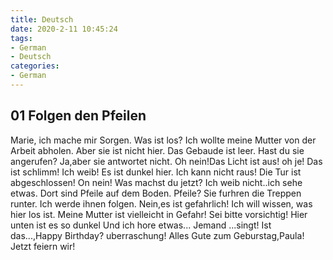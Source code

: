 ```yaml
---
title: Deutsch 
date: 2020-2-11 10:45:24
tags:
- German
- Deutsch
categories:
- German
---
```


## 01 Folgen den Pfeilen
Marie, ich mache mir Sorgen.
Was ist los?
Ich wollte meine Mutter von der Arbeit abholen.
Aber sie ist nicht hier.
Das Gebaude ist leer.
Hast du sie angerufen?
Ja,aber sie antwortet nicht.
Oh nein!Das Licht ist aus!
oh je!
Das ist schlimm!
Ich weib!
Es ist dunkel hier.
Ich kann nicht raus!
Die Tur ist abgeschlossen!
On nein!
Was machst du jetzt?
Ich weib nicht..ich sehe etwas.
Dort sind Pfeile auf dem Boden.
Pfeile?
Sie furhren die Treppen runter.
Ich werde ihnen folgen.
Nein,es ist gefahrlich!
Ich will wissen, was hier los ist.
Meine Mutter ist vielleicht in Gefahr!
Sei bitte vorsichtig!
Hier unten ist es so dunkel
Und ich hore etwas...
Jemand ...singt!
Ist das...,Happy Birthday?
uberraschung!
Alles Gute zum Geburstag,Paula!
Jetzt feiern wir!

